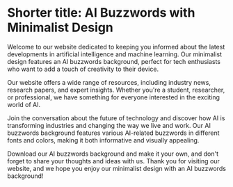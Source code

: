 <!--font:Inter-->

# Shorter title: AI Buzzwords with Minimalist Design

Welcome to our website dedicated to keeping you informed about the latest developments in artificial intelligence and machine learning. Our minimalist design features an AI buzzwords background, perfect for tech enthusiasts who want to add a touch of creativity to their device.

Our website offers a wide range of resources, including industry news, research papers, and expert insights. Whether you're a student, researcher, or professional, we have something for everyone interested in the exciting world of AI.

Join the conversation about the future of technology and discover how AI is transforming industries and changing the way we live and work. Our AI buzzwords background features various AI-related buzzwords in different fonts and colors, making it both informative and visually appealing.

Download our AI buzzwords background and make it your own, and don't forget to share your thoughts and ideas with us. Thank you for visiting our website, and we hope you enjoy our minimalist design with an AI buzzwords background!

<!--

Write me markdown content of website with wallpaper:

"A minimalist design featuring AI-related buzzwords in different fonts and colors"

The header of the page should not be copy of the text but rather a real content of the website which is using this wallpaper.


---


# AI Buzzwords Wallpaper

Welcome to our website featuring a minimalist design with an AI buzzwords wallpaper. This wallpaper is perfect for tech enthusiasts who want to add a touch of creativity to their desktop or mobile device.

The wallpaper features various AI-related buzzwords in different fonts and colors, making it both informative and visually appealing. Whether you're a student, researcher, or just someone interested in the latest technology trends, this wallpaper is sure to catch your eye.

Feel free to download and use this wallpaper on your device, and don't forget to check out our other resources related to AI and machine learning. Stay up-to-date with the latest news and developments in the field, and join the conversation about the future of technology.

Thank you for visiting our website, and we hope you enjoy our AI buzzwords wallpaper!


---


Heading should not include word "wallpaper". The website should not be about the wallpaper itself, wallpaper is just a related background, rewrite whole content.


---


# AI Buzzwords: A Minimalist Design for Tech Enthusiasts

Welcome to our website featuring a minimalist design with an AI buzzwords background. Our website is dedicated to providing the latest news, developments, and resources related to artificial intelligence and machine learning.

Our AI buzzwords background is perfect for tech enthusiasts who want to add a touch of creativity to their desktop or mobile device. The background features various AI-related buzzwords in different fonts and colors, making it both informative and visually appealing.

Explore our website to stay up-to-date with the latest trends and advancements in AI and machine learning. From industry news to research papers, we have a wide range of resources available for students, researchers, and professionals alike.

Join the conversation about the future of technology and discover how AI is transforming industries and changing the way we live and work. Download our AI buzzwords background and make it your own, and don't forget to share your thoughts and ideas with us.

Thank you for visiting our website, and we hope you enjoy our AI buzzwords background!


---


Heading is too long, rewrite whole content.


---


# AI Buzzwords: Stay Informed with Our Minimalist Design

Welcome to our website featuring a minimalist design with an AI buzzwords background. Our website is dedicated to providing the latest news, developments, and resources related to artificial intelligence and machine learning.

Our AI buzzwords background is perfect for tech enthusiasts who want to add a touch of creativity to their device. The background features various AI-related buzzwords in different fonts and colors, making it both informative and visually appealing.

Explore our website to stay up-to-date with the latest trends and advancements in AI and machine learning. From industry news to research papers, we have a wide range of resources available for students, researchers, and professionals alike.

Join the conversation about the future of technology and discover how AI is transforming industries and changing the way we live and work. Download our AI buzzwords background and make it your own, and don't forget to share your thoughts and ideas with us.

Thank you for visiting our website, and we hope you enjoy our minimalist design with an AI buzzwords background!


---


Heading is too long, rewrite whole content.


---


# AI Buzzwords: Stay Informed with Our Minimalist Design

Welcome to our website dedicated to keeping you informed about the latest developments in artificial intelligence and machine learning. Our minimalist design features an AI buzzwords background, perfect for tech enthusiasts who want to add a touch of creativity to their device.

Our website offers a wide range of resources, including industry news, research papers, and expert insights. Whether you're a student, researcher, or professional, we have something for everyone interested in the exciting world of AI.

Join the conversation about the future of technology and discover how AI is transforming industries and changing the way we live and work. Our AI buzzwords background features various AI-related buzzwords in different fonts and colors, making it both informative and visually appealing.

Download our AI buzzwords background and make it your own, and don't forget to share your thoughts and ideas with us. Thank you for visiting our website, and we hope you enjoy our minimalist design with an AI buzzwords background!


---


Write me a Google font which is best fitting for the website.

Pick from the list:
- Raleway
- Poppins
- Alegreya
- Exo 2
- Orbitron
- Dancing Script
- Inter
- IBM Plex Sans
- Open Sans
- Barlow Condensed
- Futura
- Great Vibes
- Montserrat
- Roboto
- Playfair Display
- Lobster
- Lato


Write just the font name nothing else.


---


Inter

-->
